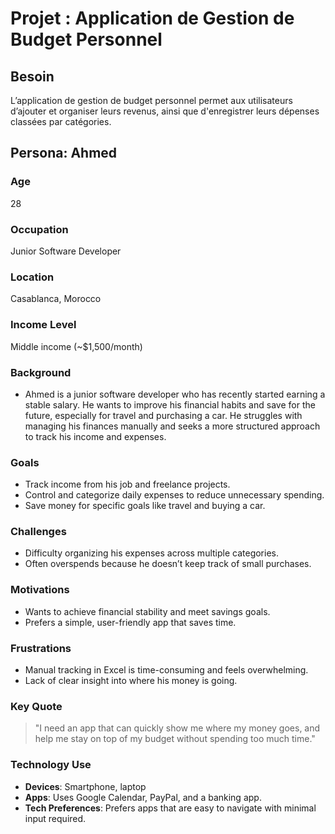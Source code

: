 # Projet : Application de Gestion de Budget Personnel


## **Besoin**

L’application de gestion de budget personnel permet aux utilisateurs d’ajouter et organiser leurs revenus, ainsi que d'enregistrer leurs dépenses classées par catégories.

## Persona: Ahmed

### Age
28

### Occupation
Junior Software Developer

### Location
Casablanca, Morocco

### Income Level
Middle income (~$1,500/month)

### Background
- Ahmed is a junior software developer who has recently started earning a stable salary. He wants to improve his financial habits and save for the future, especially for travel and purchasing a car. He struggles with managing his finances manually and seeks a more structured approach to track his income and expenses.

### Goals
- Track income from his job and freelance projects.
- Control and categorize daily expenses to reduce unnecessary spending.
- Save money for specific goals like travel and buying a car.

### Challenges
- Difficulty organizing his expenses across multiple categories.
- Often overspends because he doesn’t keep track of small purchases.
  
### Motivations
- Wants to achieve financial stability and meet savings goals.
- Prefers a simple, user-friendly app that saves time.

### Frustrations
- Manual tracking in Excel is time-consuming and feels overwhelming.
- Lack of clear insight into where his money is going.

### Key Quote
> "I need an app that can quickly show me where my money goes, and help me stay on top of my budget without spending too much time."

### Technology Use
- **Devices**: Smartphone, laptop
- **Apps**: Uses Google Calendar, PayPal, and a banking app.
- **Tech Preferences**: Prefers apps that are easy to navigate with minimal input required.
